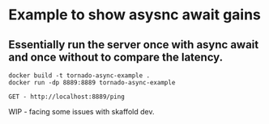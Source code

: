 # Example to show asysnc await gains

## Essentially run the server once with async await and once without to compare the latency.
```
docker build -t tornado-async-example .
docker run -dp 8889:8889 tornado-async-example

GET - http://localhost:8889/ping
```

WIP - facing some issues with skaffold dev.

